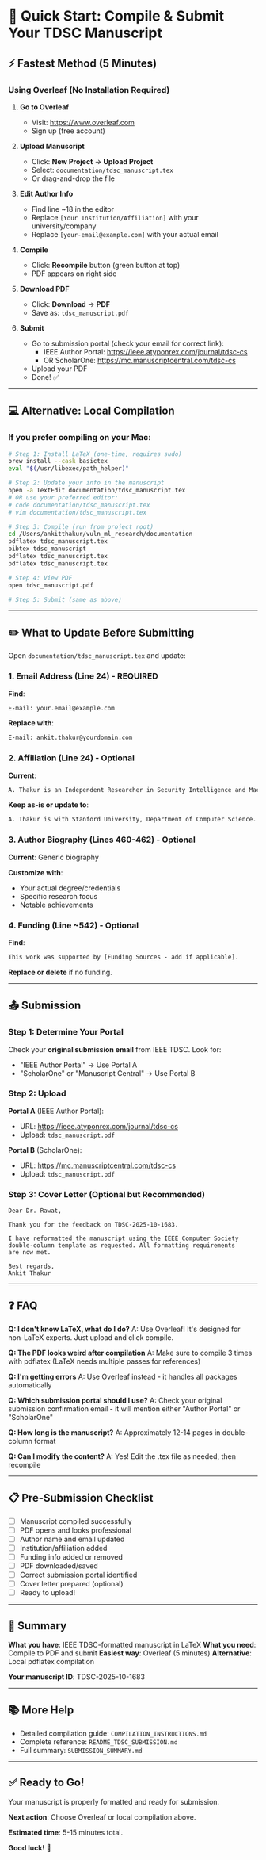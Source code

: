 # 🚀 Quick Start: Compile & Submit Your TDSC Manuscript

## ⚡ Fastest Method (5 Minutes)

### Using Overleaf (No Installation Required)

1. **Go to Overleaf**
   - Visit: https://www.overleaf.com
   - Sign up (free account)

2. **Upload Manuscript**
   - Click: **New Project** → **Upload Project**
   - Select: `documentation/tdsc_manuscript.tex`
   - Or drag-and-drop the file

3. **Edit Author Info**
   - Find line ~18 in the editor
   - Replace `[Your Institution/Affiliation]` with your university/company
   - Replace `[your-email@example.com]` with your actual email

4. **Compile**
   - Click: **Recompile** button (green button at top)
   - PDF appears on right side

5. **Download PDF**
   - Click: **Download** → **PDF**
   - Save as: `tdsc_manuscript.pdf`

6. **Submit**
   - Go to submission portal (check your email for correct link):
     - IEEE Author Portal: https://ieee.atyponrex.com/journal/tdsc-cs
     - OR ScholarOne: https://mc.manuscriptcentral.com/tdsc-cs
   - Upload your PDF
   - Done! ✅

---

## 💻 Alternative: Local Compilation

### If you prefer compiling on your Mac:

```bash
# Step 1: Install LaTeX (one-time, requires sudo)
brew install --cask basictex
eval "$(/usr/libexec/path_helper)"

# Step 2: Update your info in the manuscript
open -a TextEdit documentation/tdsc_manuscript.tex
# OR use your preferred editor:
# code documentation/tdsc_manuscript.tex
# vim documentation/tdsc_manuscript.tex

# Step 3: Compile (run from project root)
cd /Users/ankitthakur/vuln_ml_research/documentation
pdflatex tdsc_manuscript.tex
bibtex tdsc_manuscript
pdflatex tdsc_manuscript.tex
pdflatex tdsc_manuscript.tex

# Step 4: View PDF
open tdsc_manuscript.pdf

# Step 5: Submit (same as above)
```

---

## ✏️ What to Update Before Submitting

Open `documentation/tdsc_manuscript.tex` and update:

### 1. Email Address (Line 24) - **REQUIRED**
**Find**:
```latex
E-mail: your.email@example.com
```

**Replace with**:
```latex
E-mail: ankit.thakur@yourdomain.com
```

### 2. Affiliation (Line 24) - Optional
**Current**:
```latex
A. Thakur is an Independent Researcher in Security Intelligence and Machine Learning.
```

**Keep as-is or update to**:
```latex
A. Thakur is with Stanford University, Department of Computer Science.
```

### 3. Author Biography (Lines 460-462) - Optional
**Current**: Generic biography

**Customize with**:
- Your actual degree/credentials
- Specific research focus
- Notable achievements

### 4. Funding (Line ~542) - Optional
**Find**:
```latex
This work was supported by [Funding Sources - add if applicable].
```

**Replace or delete** if no funding.

---

## 📤 Submission

### Step 1: Determine Your Portal
Check your **original submission email** from IEEE TDSC. Look for:
- "IEEE Author Portal" → Use Portal A
- "ScholarOne" or "Manuscript Central" → Use Portal B

### Step 2: Upload
**Portal A** (IEEE Author Portal):
- URL: https://ieee.atyponrex.com/journal/tdsc-cs
- Upload: `tdsc_manuscript.pdf`

**Portal B** (ScholarOne):
- URL: https://mc.manuscriptcentral.com/tdsc-cs
- Upload: `tdsc_manuscript.pdf`

### Step 3: Cover Letter (Optional but Recommended)
```
Dear Dr. Rawat,

Thank you for the feedback on TDSC-2025-10-1683.

I have reformatted the manuscript using the IEEE Computer Society
double-column template as requested. All formatting requirements
are now met.

Best regards,
Ankit Thakur
```

---

## ❓ FAQ

**Q: I don't know LaTeX, what do I do?**
A: Use Overleaf! It's designed for non-LaTeX experts. Just upload and click compile.

**Q: The PDF looks weird after compilation**
A: Make sure to compile 3 times with pdflatex (LaTeX needs multiple passes for references)

**Q: I'm getting errors**
A: Use Overleaf instead - it handles all packages automatically

**Q: Which submission portal should I use?**
A: Check your original submission confirmation email - it will mention either "Author Portal" or "ScholarOne"

**Q: How long is the manuscript?**
A: Approximately 12-14 pages in double-column format

**Q: Can I modify the content?**
A: Yes! Edit the .tex file as needed, then recompile

---

## 📋 Pre-Submission Checklist

- [ ] Manuscript compiled successfully
- [ ] PDF opens and looks professional
- [ ] Author name and email updated
- [ ] Institution/affiliation added
- [ ] Funding info added or removed
- [ ] PDF downloaded/saved
- [ ] Correct submission portal identified
- [ ] Cover letter prepared (optional)
- [ ] Ready to upload!

---

## 🎯 Summary

**What you have**: IEEE TDSC-formatted manuscript in LaTeX
**What you need**: Compile to PDF and submit
**Easiest way**: Overleaf (5 minutes)
**Alternative**: Local pdflatex compilation

**Your manuscript ID**: TDSC-2025-10-1683

---

## 📚 More Help

- Detailed compilation guide: `COMPILATION_INSTRUCTIONS.md`
- Complete reference: `README_TDSC_SUBMISSION.md`
- Full summary: `SUBMISSION_SUMMARY.md`

---

## ✅ Ready to Go!

Your manuscript is properly formatted and ready for submission.

**Next action**: Choose Overleaf or local compilation above.

**Estimated time**: 5-15 minutes total.

**Good luck!** 🎉

